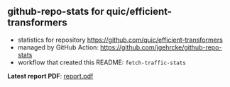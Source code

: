 ## github-repo-stats for quic/efficient-transformers

- statistics for repository https://github.com/quic/efficient-transformers
- managed by GitHub Action: https://github.com/jgehrcke/github-repo-stats
- workflow that created this README: `fetch-traffic-stats`

**Latest report PDF**: [report.pdf](https://github.com/njjetha/OSDO/raw/github-repo-stats/quic/efficient-transformers/latest-report/report.pdf)

